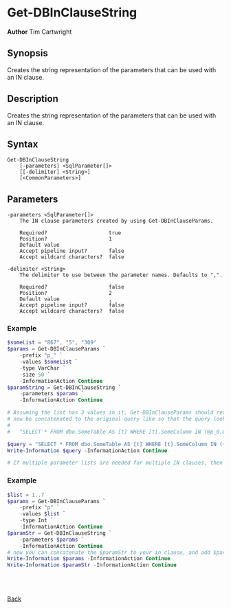 # Get-DBInClauseString
**Author** Tim Cartwright

## Synopsis
Creates the string representation of the parameters that can be used with an IN clause.

## Description
Creates the string representation of the parameters that can be used with an IN clause.

## Syntax
    Get-DBInClauseString 
        [-parameters] <SqlParameter[]> 
        [[-delimiter] <String>] 
        [<CommonParameters>]

## Parameters
    -parameters <SqlParameter[]>
        The IN clause parameters created by using Get-DBInClauseParams.

        Required?                    true
        Position?                    1
        Default value                
        Accept pipeline input?       false
        Accept wildcard characters?  false

    -delimiter <String>
        The delimiter to use between the parameter names. Defaults to ",".

        Required?                    false
        Position?                    2
        Default value                ,
        Accept pipeline input?       false
        Accept wildcard characters?  false

### Example

```powershell
$someList = "867", "5", "309"
$params = Get-DBInClauseParams `
    -prefix "p_" `
    -values $someList `
    -type VarChar `
    -size 50 `
    -InformationAction Continue
$paramString = Get-DBInClauseString `
    -parameters $params `
    -InformationAction Continue

# Assuming the list has 3 values in it, Get-DBInClauseParams should return "@p_0,@p_1,@p_2". This string can 
# now be concatenated to the original query like so that the query looks like this example: 
#    
#   "SELECT * FROM dbo.SomeTable AS [t] WHERE [t].SomeColumn IN (@p_0,@p_1,@p_2)" 

$query = "SELECT * FROM dbo.SomeTable AS [t] WHERE [t].SomeColumn IN ({0})" -f $paramString
Write-Information $query -InformationAction Continue

# If multiple parameter lists are needed for multiple IN clauses, then different prefixes should be utilized for each list.
```
### Example

```powershell
$list = 1..7
$params = Get-DBInClauseParams `
    -prefix "p" `
    -values $list `
    -type Int `
    -InformationAction Continue
$paramStr = Get-DBInClauseString `
    -parameters $params `
    -InformationAction Continue
# now you can concatenate the $paramStr to your in clause, and add $params to your commands parameters collection
Write-Information $params -InformationAction Continue
Write-Information $paramStr -InformationAction Continue
```

<br/>
<br/>
  
[Back](/README.md)
